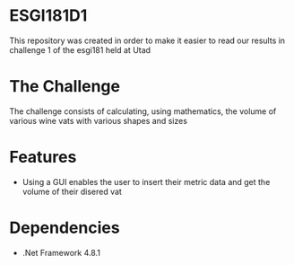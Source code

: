 # ESGI181D1

This repository was created in order to make it easier to read our results in challenge 1 of the esgi181 held at Utad

# The Challenge

The challenge consists of calculating, using  mathematics, the volume of various wine vats with various shapes and sizes

# Features

- Using a GUI enables the user to insert their metric data and get the volume of their disered vat

# Dependencies

- .Net Framework 4.8.1